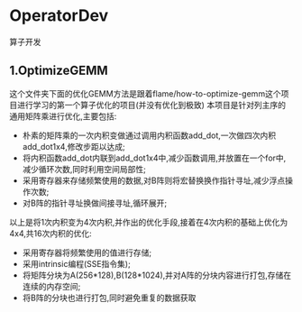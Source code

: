 # OperatorDev
算子开发
## 1.OptimizeGEMM
这个文件夹下面的优化GEMM方法是跟着flame/how-to-optimize-gemm这个项目进行学习的第一个算子优化的项目(并没有优化到极致)
本项目是针对列主序的通用矩阵乘进行优化,主要包括:
- 朴素的矩阵乘的一次内积变做通过调用内积函数add_dot,一次做四次内积add_dot1x4,修改步距以达成;
- 将内积函数add_dot内联到add_dot1x4中,减少函数调用,并放置在一个for中,减少循环次数,同时利用空间局部性;
- 采用寄存器来存储频繁使用的数据,对B阵则将宏替换换作指针寻址,减少浮点操作次数;
- 对B阵的指针寻址换做间接寻址,循环展开;

以上是将1次内积变为4次内积,并作出的优化手段,接着在4次内积的基础上优化为4x4,共16次内积的优化:

- 采用寄存器将频繁使用的值进行存储;
- 采用intrinsic编程(SSE指令集);
- 将矩阵分块为A(256\*128),B(128\*1024),并对A阵的分块内容进行打包,存储在连续的内存空间;
- 将B阵的分块也进行打包,同时避免重复的数据获取
